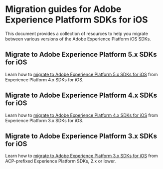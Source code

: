 # Migration guides for Adobe Experience Platform SDKs for iOS

This document provides a collection of resources to help you migrate between various versions of the Adobe Experience Platform iOS SDKs.

## Migrate to Adobe Experience Platform 5.x SDKs for iOS

Learn how to [migrate to Adobe Experience Platform 5.x SDKs for iOS](./migrate-to-5x.md) from Experience Platform 4.x SDKs for iOS.

## Migrate to Adobe Experience Platform 4.x SDKs for iOS

Learn how to [migrate to Adobe Experience Platform 4.x SDKs for iOS](./migrate-to-4x.md) from Experience Platform 3.x SDKs for iOS.

## Migrate to Adobe Experience Platform 3.x SDKs for iOS

Learn how to [migrate to Adobe Experience Platform 3.x SDKs for iOS](./migrate-to-3x.md) from ACP-prefixed Experience Platform SDKs, 2.x or lower.
